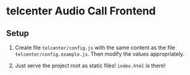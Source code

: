 # telcenter Audio Call Frontend

## Setup

1. Create file `telcenter/config.js` with the same content as the
    file `telcenter/config.example.js`. Then modify the values
    appropriately.

2. Just serve the project root as static files! `index.html` is there!
